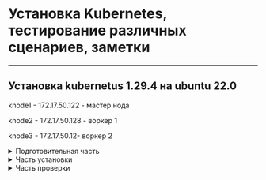 # Установка Kubernetes, тестирование различных сценариев, заметки

---

## Установка kubernetus 1.29.4 на ubuntu 22.0 

knode1 - 172.17.50.122 - мастер нода

knode2 - 172.17.50.128 - воркер 1

knode3 - 172.17.50.12- воркер 2


<details>
  <summary>Подготовительная часть</summary>

Добавляем запись в hosts т.к. не используем dns

 ```
printf "\n172.17.50.122 knode1\n172.17.50.128 knode2\n172.17.50.129 knode3\n\n" >> /etc/hosts
 ```

Отключаем  swap - vim /etc/fstab/ и комментируем строку

 ```
#/swap.img      none    swap    sw      0       0
 ```

обновляем репозитории, ставим обновления, ставим необходимые пакеты

 ```
apt update && apt -y upgrade && apt -y install apt-transport-https ca-certificates curl gnupg2 software-properties-common
```

Загружаем сетевые модули из ядра и создаем конфигурационный файл k8s.conf с указанными модулями.
```
cat <<EOF | tee /etc/modules-load.d/k8s.conf
overlay
br_netfilter
EOF
```
```
modprobe overlay
modprobe br_netfilter
```

проверяем что модули активированы

```
lsmod | egrep "br_netfilter|overlay"
```

![TCP_Handshake](img/kubinst1.png)     Картинка !


включаем сетевые параметры отвечающие за маршрутизация трафика через сетевой мост, нужно для работы сетевых (CNI) плагинов кубера работающих через iptables.

```
cat <<EOF | tee /etc/sysctl.d/k8s.conf
net.bridge.bridge-nf-call-iptables  = 1
net.bridge.bridge-nf-call-ip6tables = 1
net.ipv4.ip_forward                 = 1
EOF
```

Перезапускаем параметры ядра

```
sysctl --system
```
Выключаем firewalld:

```
systemctl stop ufw && systemctl disable ufw
```

</details>


<details>
  <summary>Часть установки</summary>

устанавливаем  containerd  и запускаем службу:

```
wget https://github.com/containerd/containerd/releases/download/v1.7.16/containerd-1.7.16-linux-amd64.tar.gz
tar Cxzvf /usr/local containerd-1.7.16-linux-amd64.tar.gz

wget https://raw.githubusercontent.com/containerd/containerd/main/containerd.service
mv containerd.service /usr/local/lib/systemd/system/ 
systemctl daemon-reloadsystemctl daemon-reload
systemctl enable --now containerd 
systemctl status containerd.service
```


**Containerd** — это бывшая часть Docker, а ныне самостоятельное решение, реализующее исполняемую среду для запуска контейнеров.

Он предоставляет минимальный набор функций для управления образами, а также для запуска и остановки контейнеров.

Устанавливаем версию runc необходимую для работы containerd:

```
wget https://github.com/opencontainers/runc/releases/download/v1.1.12/runc.amd64
install -m 755 runc.amd64 /usr/local/sbin/runc
```
Устанавливаем сетевые плагины (CNI):

```
mkdir -p /opt/cni/bin 
wget https://github.com/containernetworking/plugins/releases/download/v1.4.1/cni-plugins-linux-amd64-v1.4.1.tgz 
tar Cxzvf /opt/cni/bin cni-plugins-linux-amd64-v1.4.1.tgz  
mkdir -p /etc/containerd
```

Генерируем дефолтный файл конфига containerd и вносим правки:

```
containerd config default | tee /etc/containerd/config.toml
vim  /etc/containerd/config.toml
```

находим значение и выставляем SystemdCgroup = true


перезапускаем и проверяем

```
systemctl restart containerd 
systemctl status containerd
```

Устанавливаем Kubernetes с использованием hold. т.е. при выходе новых версий компонентов они обновляться не будут.

```
mkdir -p -m 755 /etc/apt/keyrings 
curl -fsSL https://pkgs.k8s.io/core:/stable:/v1.29/deb/Release.key | gpg --dearmor -o /etc/apt/keyrings/kubernetes-apt-keyring.gpg
echo 'deb [signed-by=/etc/apt/keyrings/kubernetes-apt-keyring.gpg] https://pkgs.k8s.io/core:/stable:/v1.29/deb/ /' | tee /etc/apt/sources.list.d/kubernetes.list
apt update && apt -y install kubelet kubeadm kubectl && apt-mark hold kubelet kubeadm kubectlapt update && apt -y install kubelet kubeadm kubectl && apt-mark hold kubelet kubeadm kubectl
```

**Все предыдущие шаги нужно выполнить для каждой ноды !**




Инициализируем мастер ноду и выделяем подсеть для нод в кластере:

```
kubeadm init --pod-network-cidr=10.10.0.0/16 --kubernetes-version 1.29.4 --node-name knode1
```

после инициализации ноды выполняем шаги:

```
mkdir -p $HOME/.kube
sudo cp -i /etc/kubernetes/admin.conf $HOME/.kube/config
sudo chown $(id -u):$(id -g) $HOME/.kube/config

если под рутом, то:

export KUBECONFIG=/etc/kubernetes/admin.conf
```

На мастер ноде копируем появившуюся команду для подключения новых нод и выполняем её на нодах или запрашиваем текст данной команды:

```
kubeadm token create --print-join-command
```

Проверяем появились ли новые ноды:

```
kubectl get nodes -o wide
```

если вылетаем ошибка, то в моём случае помогло копирование $HOME/.kube/config
на все оставшиеся ноды.


Повторяем команду и видим, что у подключенных нод в разделе ROLES стоим none, это лейбл, который правится:

```
kubectl label nodes knode2 node-role.kubernetes.io/worker=worker
kubectl label nodes knode3 node-role.kubernetes.io/worker=worker
```

</details>



<details>
  <summary>Часть проверки</summary>

Создаём простейший deployment:

```
vim ubuntu.yaml
```

```
apiVersion: apps/v1
kind: Deployment
metadata:
  name: ubuntu-deployment
  labels:
    app: ubuntu
spec:
  replicas: 1
  selector:
    matchLabels:
      app: ubuntu
  template:
    metadata:
      labels:
        app: ubuntu
    spec:
      containers:
      - name: ubuntu
        image: ubuntu
        command: ["sleep", "123456"]
      nodeSelector:
        beta.kubernetes.io/os: linux
```

запускаем deployment

```
kubectl apply -f ubuntu.yaml
```

проверяем, что под запустился

```
kubectl get pods  
```

![TCP_Handshake](img/kubinst2.png)


подключаемся внутрь контейнера:

```
kubectl exec -it ubuntu-deployment-9f5fd74df-r85lz -- /bin/bash
```

выполняем команды:

```
apt update
apt-get install -y iputils-ping
ping ya.ru
```
если все команды прошли, значит всё ок.


Проверка доступности deployment снаружи через Nodeport.

Данный deployment должен отдавать при запросе с наружи свой hostname и ip адрес


создаём deployment:

```
vim deptest.yaml
```

```
apiVersion: apps/v1
kind: Deployment
metadata:
  name: nginx
  labels:
    app: nginx
spec:
  replicas: 1
  selector:
    matchLabels:
      app: nginx
  template:
    metadata:
      labels:
        app: nginx
    spec:
      containers:
      - name: nginx
        image: nginx:1.23
        volumeMounts:
          - name: conf
            mountPath: /etc/nginx/nginx.conf
            subPath: nginx.conf
            readOnly: true
      volumes:
        - name: conf
          configMap:
            name: nginx-conf
            items:
              - key: nginx.conf
                path: nginx.conf
---
apiVersion: v1
kind: ConfigMap
metadata:
  name: nginx-conf
data:
  nginx.conf: |
    events {
        worker_connections  1024;
    }
    http {
        server {
            location / {
                default_type text/plain;
                return 200 "host: $hostname\nIP:   $server_addr\n";
            }
        }
    }
---
apiVersion: v1
kind: Service
metadata:
  name: nginx
spec:
  selector:
    app: nginx
  type: NodePort
  ports:
    - port: 80
      nodePort: 30800

```

запускаем deployment    

```
kubectl apply -f deptest.yaml
kubectl get svc
```


![TCP_Handshake](img/kubinst3.png)

обращаемся к данному порту по внешнему адресу мастер ноды



![Kube_Inst](img/kubinst4.png)

</details>
























































































